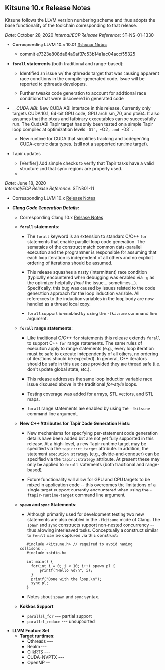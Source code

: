 ## Kitsune 10.x Release Notes

Kitsune follows the LLVM version numbering scheme and thus adopts the base 
functionality of the toolchain corresponding to that release.

*Date*: October 28, 2020 
*Internal/ECP Release Reference*: ST-NS-01-1330

  * Corresponding LLVM 10.x 10.01 [Release Notes](https://releases.llvm.org/10.0.0/docs/ReleaseNotes.html)

    * commit e7323e808da84a9af37c53b14a1ac04accf55325

  * __``forall`` statements__ (both traditional and range-based): 

    * Identified an issue w/ the qthreads target that was causing apparent race conditions in the compiler-generated code.  Issue will be reported to qthreads developers. 

    * Further tweaks code generation to account for additional race conditions that were discovered in generated code. 

  * __*CUDA ABI*: New CUDA ABI interface in this release.  Currently only targets CUDA 10.1, 64-bit GPU code, GPU arch sm_70, and ptx64.  It also assumes that the 
    ptxas and fatbinary executables can be successfully run.  The CudaABI Tapir target has only been tested on a simple Tapir loop compiled at optimization levels 
   ``-O1`, ``-O2``, and ``-O3``.




    * New runtime for CUDA that simplifies tracking and codegen'ing CUDA-centric data types.  (still not a supported runtime target). 

  * Tapir updates: 

    * [Verifier] Add simple checks to verify that Tapir tasks have a valid structure and that sync regions are properly used.
    * 

 

    


*Date*: June 18, 2020  
*Internal/ECP Release Reference*: STNS01-11

  * Corresponding LLVM 10.x [Release Notes](https://releases.llvm.org/10.0.0/docs/ReleaseNotes.html)
  

<!--- Clang -- encourage markdown to add space... --->
* ___Clang Code Generation Details:___
    * Corresponding Clang 10.x [Release Notes](https://releases.llvm.org/10.0.0/tools/clang/docs/ReleaseNotes.html)

    * __``forall`` statements__:
        * The ``forall`` keyword is an extension to standard C/C++ ``for`` statements that enable parallel loop code generation.  The sematnics of the construct match common data-parallel execution and the programmer is responsible for assuming that each loop iteration is independent of all others and no explicit ordering of iterations should be assumed.
        * This release squashes a nasty (intermittent) race condition (typically encountered when debugging was enabled via ``-g`` as the optimizer helpfully *fixed* the issue... sometimes...).  Specifically, this bug was caused by issues related to the code generation approach for the loop induction variable. All references to the induction variables in the loop body are now handled as a thread local copy. 

        * ``forall`` support is enabled by using the ``-fkitsune`` command line argument. 

    * __``forall`` range statements__: 

        * Like traditional C/C++ ``for`` statements this release extends  ``forall`` to support C++ ``for`` range statements.  The same rules of execution apply to range statements (e.g., every loop iteration must be safe to execute independently of all others, no ordering of iterations should be expected).  In general, C++ iterators should be safe in this use case provided they are thread safe (i.e. don't update global state, etc.).  

        * This release addresses the same loop induction variable race issue discused above in the traditional *for-style* loops.

        * Testing coverage was added for arrays, STL vectors, and STL maps.

        * ``forall`` range statements are enabled by using the ``-fkitsune`` command line argument.

    * __New C++ Attributes for Tapir Code Generation Hints__:

        * New mechanisms for specifying per-statement code generation details have been added but are not yet fully supported in this
        release.  At a high-level, a new Tapir runtime target may be specified via the ``tapir::rt_target`` attribute.  In addition, the statement ``execution strategy`` (e.g., divide-and-conquer) can be specified via the ``tapir::strategy`` attribute.  At present these may only be applied to ``forall`` statements (both traditional and range-based).

        * Future functionality will allow for GPU and CPU targets to be mixed in application code -- this overcomes the limitations of a single target support currently encountered when using the ``-ftapir=runtime-target`` command line argument. 
        
    * __``spawn`` and ``sync`` Statements__:
        * Although primarily used for development testing two new statements are also enabled in the ``-fkitsune`` mode of Clang.  The ``spawn`` and ``sync`` constructs support non-nested concurrency -- thus allowing interleaved tasks.  Conceptually a construct similar to ``forall`` can be captured via this construct:
        ```
           #include <kitsune.h> // required to avoid naming collisons...
           #include <stdio.h>

           int main() { 
             for(int i = 0; i < 10; i++) spawn pl {
                 printf("Hello %d\n", i);
             }
             printf("Done with the loop.\n");
             sync pl;
           }
        ```
        * Notes about ``spawn`` and ``sync`` syntax. 

    * __Kokkos Support__
        * ``parallel_for`` --- partial support 
        * ``parallel_reduce`` --- unsupported 

<!--- skip -->
* __LLVM Feature Set__
    * __Target runtimes__: 
        * Qthreads --- 
        * Realm --- 
        * CilkRTS --- 
        * CUDA+NVPTX --- 
        * OpenMP -- 

